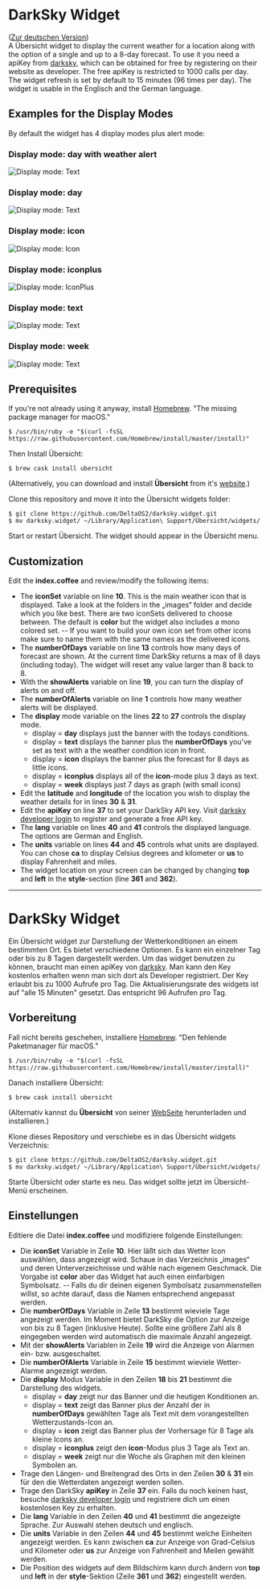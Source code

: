 # DarkSky Widget
([Zur deutschen Version][1])  
A Übersicht widget to display the current weather for a location along with the option of a single and up to a 8-day forecast. To use it you need a apiKey from [darksky][2], which can be obtained for free by registering on their website as developer.
The free apiKey is restricted to 1000 calls per day. The widget refresh is set by default to 15 minutes (96 times per day).
The widget is usable in the Englisch and the German language.

## Examples for the Display Modes
By default the widget has 4 display modes plus alert mode:
### Display mode: day with weather alert
![Display mode: Text][image-5]
### Display mode: day
![Display mode: Text][image-1]
### Display mode: icon
![Display mode: Icon][image-2]
### Display mode: iconplus
![Display mode: IconPlus][image-3]
### Display mode: text
![Display mode: Text][image-4]
### Display mode: week
![Display mode: Text][image-6]

## Prerequisites

If you're not already using it anyway, install [Homebrew][4]. "The missing package manager for macOS."  

``` 
$ /usr/bin/ruby -e "$(curl -fsSL https://raw.githubusercontent.com/Homebrew/install/master/install)"
``` 

Then Install Übersicht:

``` 
$ brew cask install ubersicht
``` 

(Alternatively, you can download and install **Übersicht** from it's [website][6].)  
  
Clone this repository and move it into the Übersicht widgets folder:  

``` 
$ git clone https://github.com/DeltaOS2/darksky.widget.git
$ mv darksky.widget/ ~/Library/Application\ Support/Übersicht/widgets/
``` 

Start or restart Übersicht. The widget should appear in the Übersicht menu.

## Customization
Edit the **index.coffee** and review/modify the following items:

- The **iconSet** variable on line **10**. This is the main weather icon that is displayed. Take a look at the folders in the „images“ folder and decide which you like best. There are two iconSets delivered to choose between. The default is **color** but the widget also includes a mono colored set. -- If you want to build your own icon set from other icons make sure to name them with the same names as the delivered icons.
- The **numberOfDays** variable on line **13** controls how many days of forecast are shown. At the current time DarkSky returns a max of 8 days (including today). The widget will reset any value larger than 8 back to 8.
- With the **showAlerts** variable on line **19**, you can turn the display of alerts on and off.
- The **numberOfAlerts** variable on line **1** controls how many weather alerts will be displayed.
- The **display** mode variable on the lines **22** to **27** controls the display mode.
  - display = **day** displays just the banner with the todays conditions.
  - display = **text** displays the banner plus the **numberOfDays** you've set as text with a the weather condition icon in front.
  - display = **icon** displays the banner plus the forecast for 8 days as little icons.
  - display = **iconplus** displays all of the **icon**-mode plus 3 days as text.
  - display = **week** displays just 7 days as graph (with small icons)
- Edit the **latitude** and **longitude** of the location you wish to display the weather details for in lines **30** & **31**.
- Edit the **apiKey** on line **37** to set your DarkSky API key. Visit [darksky developer login][3] to register and generate a free API key.
- The **lang** variable on lines **40** and **41** controls the displayed language. The options are German and English.
- The **units** variable on lines **44** and **45** controls what units are displayed. You can chose **ca** to display Celsius degrees and kilometer or **us** to display Fahrenheit and miles.
- The widget location on your screen can be changed by changing **top** and **left** in the **style**-section (line **361** and **362**).

---

<a id="deutsch"></a>

# DarkSky Widget
Ein Übersicht widget zur Darstellung der Wetterkonditionen an einem bestimmten Ort. Es bietet verschiedene Optionen. Es kann ein einzelner Tag oder bis zu 8 Tagen dargestellt werden.
Um das widget benutzen zu können, braucht man einen apiKey von [darksky][2]. Man kann den Key kostenlos erhalten wenn man sich dort als Developer registriert.
Der Key erlaubt bis zu 1000 Aufrufe pro Tag. Die Aktualisierungsrate des widgets ist auf "alle 15 Minuten" gesetzt. Das entspricht 96 Aufrufen pro Tag.

## Vorbereitung

Fall nicht bereits geschehen, installiere [Homebrew][5]. "Den fehlende Paketmanager für macOS."  

``` 
$ /usr/bin/ruby -e "$(curl -fsSL https://raw.githubusercontent.com/Homebrew/install/master/install)"
``` 

Danach installiere Übersicht:

``` 
$ brew cask install ubersicht
``` 

(Alternativ kannst du **Übersicht** von seiner [WebSeite][6] herunterladen und installieren.)  
  
Klone dieses Repository und verschiebe es in das Übersicht widgets Verzeichnis:  

``` 
$ git clone https://github.com/DeltaOS2/darksky.widget.git
$ mv darksky.widget/ ~/Library/Application\ Support/Übersicht/widgets/
``` 

Starte Übersicht oder starte es neu. Das widget sollte jetzt im Übersicht-Menü erscheinen.


## Einstellungen

Editiere die Datei **index.coffee** und modifiziere folgende Einstellungen:

- Die **iconSet** Variable in Zeile **10**. Hier läßt sich das Wetter Icon auswählen, dass angezeigt wird. Schaue in das Verzeichnis „images“ und deren Unterverzeichnisse und wähle nach eigenem Geschmack. Die Vorgabe ist **color** aber das Widget hat auch einen einfarbigen Symbolsatz. -- Falls du dir deinen eigenen Symbolsatz zusammenstellen willst, so achte darauf, dass die Namen entsprechend angepasst werden.
- Die **numberOfDays** Variable in Zeile **13** bestimmt wieviele Tage angezeigt werden. Im Moment bietet DarkSky die Option zur Anzeige von bis zu 8 Tagen (inklusive Heute). Sollte eine größere Zahl als 8 eingegeben werden wird automatisch die maximale Anzahl angezeigt.
- Mit der **showAlerts** Variablen in Zeile **19** wird die Anzeige von Alarmen ein- bzw. ausgeschaltet.
- Die **numberOfAlerts** Variable in Zeile **15** bestimmt wieviele Wetter-Alarme angezeigt werden.
- Die **display** Modus Variable in den Zeilen **18** bis **21** bestimmt die Darstellung des widgets.
	- display = **day** zeigt nur das Banner und die heutigen Konditionen an.
	- display = **text** zeigt das Banner plus der Anzahl der in  **numberOfDays** gewählten Tage als Text mit dem vorangestellten Wetterzustands-Icon an.
	- display = **icon** zeigt das Banner plus der Vorhersage für 8 Tage als kleine Icons an.
	- display = **iconplus** zeigt den **icon**-Modus plus 3 Tage als Text an.
	- display = **week** zeigt nur die Woche als Graphen mit den kleinen Symbolen an.
- Trage den Längen- und Breitengrad des Orts in den Zeilen **30** & **31** ein für den die Wetterdaten angezeigt werden sollen.
- Trage den DarkSky **apiKey** in Zeile **37** ein. Falls du noch keinen hast, besuche [darksky developer login][3] und registriere dich um einen kostenlosen Key zu erhalten.
- Die **lang** Variable in den Zeilen **40** und **41** bestimmt die angezeigte Sprache. Zur Auswahl stehen deutsch und englisch.
- Die **units** Variable in den Zeilen **44** und **45** bestimmt welche Einheiten angezeigt werden. Es kann zwischen **ca** zur Anzeige von Grad-Celsius und Kilometer oder **us** zur Anzeige von Fahrenheit and Meilen gewählt werden.
- Die Position des widgets auf dem Bildschirm kann durch ändern von **top** und **left** in der **style**-Sektion (Zeile **361** und **362**) eingestellt werden.



[1]:#deutsch
[2]:https://darksky.net
[3]:https://darksky.net/dev
[4]:https://brew.sh
[5]:https://brew.sh/index_de
[6]:http://tracesof.net/uebersicht/

[image-1]:screenshots/display-day.png?raw=true
[image-2]:screenshots/display-icon.png?raw=true
[image-3]:screenshots/display-iconplus.png?raw=true
[image-4]:screenshots/display-text.png?raw=true
[image-5]:screenshots/alert.png?raw=true
[image-6]:screenshots/display-week.png?raw=true
